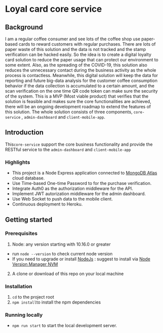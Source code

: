 # Loyal card core service
## Background
I am a regular coffee consumer and see lots of the coffee shop use paper-based cards to reward customers with regular purchases. There are lots of paper waste of this solution and the data is not tracked and the stamp verification can be hacked easily.
So the idea is to create a digital loyalty card solution to reduce the paper usage that can protect our environment to some extent. Also, as the spreading of the COVID-19, this solution also reduces the unnecessary contact during the business activity as the whole process is contactless. Meanwhile, this digital solution will keep the data for reporting and future big-data analysis for the customer coffee consumption behavior if the data collection is accumulated to a certain amount, and the scan verification on the one time QR code token can make sure the security of the system.
This is a MVP (Most viable product) that verifies that the solution is feasible and makes sure the core functionalities are achieved, there will be an ongoing development roadmap to extend the features of this solution.
The whole solution consists of three components, `core-service` , `admin-dashboard` and `client-mobile-app`.
## Introduction
This`core-service` support the core business functionality and provide the RESTful service to the `admin-dashboard` and `client-mobile-app`
### Highlights
- This project is a Node Express application connected to [MongoDB Atlas](https://www.mongodb.com/cloud/atlas) cloud database.
- Use Time-based One-time Password to for the purchase verification.
- Integrate Auth0 as the authorization middleware for the API.
- Implement JWT autorization middleware for the admin dashboard.
- Use Web Socket to push data to the mobile client.
- Continuous deployment to Heroku.
## Getting started
### Prerequisites
1. Node: any version starting with 10.16.0 or greater
  - run `node --version` to check current node version
  - If you need to upgrade or install [NodeJs](http://nodejs.org/) : suggest to install via [Node Version Manager NVM](https://github.com/creationix/nvm)
2. A clone or download of this repo on your local machine
### Installation
1. `cd` to the project root
2. `npm install`to install the npm dependencies
### Running locally
- `npm run start` to start the local development server.
